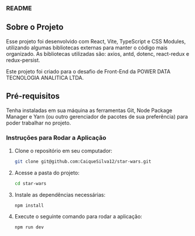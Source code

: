 ### README

## Sobre o Projeto

Esse projeto foi desenvolvido com React, Vite, TypeScript e CSS Modules, 
utilizando algumas bibliotecas externas para manter o código mais organizado. 
As bibliotecas utilizadas são: axios, antd, dotenc, react-redux e redux-persist. 

Este projeto foi criado para o desafio de Front-End da POWER DATA TECNOLOGIA ANALITICA LTDA.

## Pré-requisitos

Tenha instaladas em sua máquina as ferramentas Git, Node Package Manager e Yarn (ou outro gerenciador de pacotes de sua preferência) para poder trabalhar no projeto.

### Instruções para Rodar a Aplicação

1. Clone o repositório em seu computador:

    ```bash
    git clone git@github.com:CaiqueSilva12/star-wars.git
    ```

2. Acesse a pasta do projeto:

    ```bash
    cd star-wars
    ```

3. Instale as dependências necessárias:

    ```bash
    npm install
    ```

5. Execute o seguinte comando para rodar a aplicação:

    ```bash
    npm run dev
    ```
